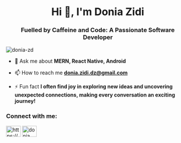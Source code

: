 <h1 align="center">Hi 👋, I'm Donia Zidi</h1>
<h3 align="center">Fuelled by Caffeine and Code: A Passionate Software Developer</h3>

<p align="left"> <img src="https://komarev.com/ghpvc/?username=donia-zd&label=Profile%20views&color=0e75b6&style=flat" alt="donia-zd" /> </p>


- 💬 Ask me about **MERN, React Native, Android**

- 📫 How to reach me **donia.zidi.dz@gmail.com**

- ⚡ Fun fact **I often find joy in exploring new ideas and uncovering unexpected connections, making every conversation an exciting journey!**

<h3 align="left">Connect with me:</h3>
<p align="left">
<a href="https://linkedin.com/in/https://www.linkedin.com/in/donia-zidi/" target="blank"><img align="center" src="https://raw.githubusercontent.com/rahuldkjain/github-profile-readme-generator/master/src/images/icons/Social/linked-in-alt.svg" alt="https://www.linkedin.com/in/donia-zidi/" height="30" width="40" /></a>
<a href="https://fb.com/donia zidi" target="blank"><img align="center" src="https://raw.githubusercontent.com/rahuldkjain/github-profile-readme-generator/master/src/images/icons/Social/facebook.svg" alt="donia zidi" height="30" width="40" /></a>
</p>
